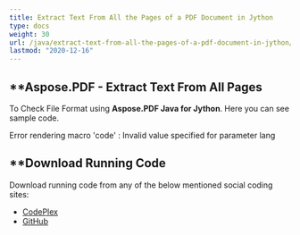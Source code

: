 ```yaml
---
title: Extract Text From All the Pages of a PDF Document in Jython
type: docs
weight: 30
url: /java/extract-text-from-all-the-pages-of-a-pdf-document-in-jython/
lastmod: "2020-12-16"
---
```



## **Aspose.PDF - Extract Text From All Pages
To Check File Format using **Aspose.PDF Java for Jython**. Here you can see sample code.

Error rendering macro 'code' : Invalid value specified for parameter lang

## **Download Running Code
Download running code from any of the below mentioned social coding sites:

- [CodePlex](https://asposepdfjavajython.codeplex.com/releases)
- [GitHub](https://github.com/aspose-pdf/Aspose.PDF-for-Java/releases)
